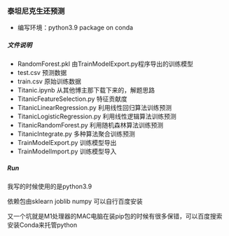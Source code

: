 ### 泰坦尼克生还预测
* 编写环境：python3.9 package on conda

##### 文件说明
* RandomForest.pkl 由TrainModelExport.py程序导出的训练模型
* test.csv 预测数据
* train.csv 原始训练数据  
* Titanic.ipynb 从其他博主那下载下来的，解题思路
* TitanicFeatureSelection.py 特征贡献度
* TitanicLinearRegression.py 利用线性回归算法训练预测
* TitanicLogisticRegression.py 利用线性逻辑算法训练预测
* TitanicRandomForest.py 利用随机森林算法训练预测
* TitanicIntegrate.py 多种算法聚合训练预测
* TrainModelExport.py 训练模型导出
* TrainModelImport.py 训练模型导入

##### Run
我写的时候使用的是python3.9 

依赖包由sklearn joblib numpy 可以自行百度安装

又一个坑就是M1处理器的MAC电脑在装pip包的时候有很多保错，可以百度搜索安装Conda来托管python